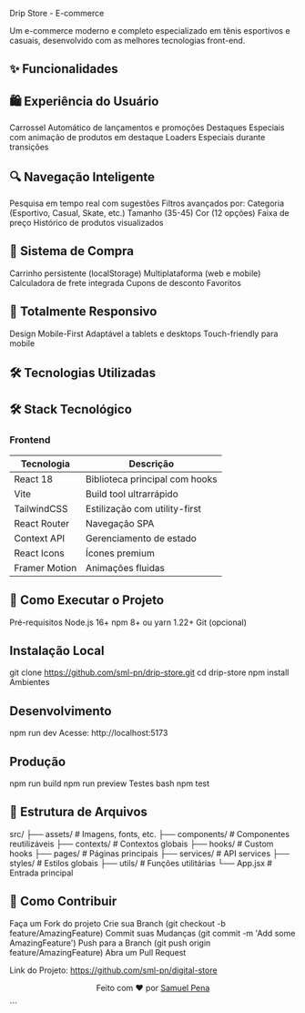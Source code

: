 Drip Store - E-commerce

Um e-commerce moderno e completo especializado em tênis esportivos e casuais, desenvolvido com as melhores tecnologias front-end.

## ✨ Funcionalidades

## 🛍 Experiência do Usuário
Carrossel Automático de lançamentos e promoções
Destaques Especiais com animação de produtos em destaque
Loaders Especiais durante transições

## 🔍 Navegação Inteligente

Pesquisa em tempo real com sugestões
Filtros avançados por:
Categoria (Esportivo, Casual, Skate, etc.)
Tamanho (35-45)
Cor (12 opções)
Faixa de preço
Histórico de produtos visualizados

## 🛒 Sistema de Compra

Carrinho persistente (localStorage)
Multiplataforma (web e mobile)
Calculadora de frete integrada
Cupons de desconto
Favoritos

## 📱 Totalmente Responsivo

Design Mobile-First
Adaptável a tablets e desktops
Touch-friendly para mobile

## 🛠 Tecnologias Utilizadas

## 🛠 Stack Tecnológico

### Frontend
| Tecnologia       | Descrição                          |
|------------------|------------------------------------|
| React 18         | Biblioteca principal com hooks     |
| Vite             | Build tool ultrarrápido            |
| TailwindCSS      | Estilização com utility-first      |
| React Router     | Navegação SPA                      |
| Context API      | Gerenciamento de estado            |
| React Icons      | Ícones premium                     |
| Framer Motion    | Animações fluidas                  |

## 🚀 Como Executar o Projeto

Pré-requisitos
Node.js 16+
npm 8+ ou yarn 1.22+
Git (opcional)

## Instalação Local

git clone https://github.com/sml-pn/drip-store.git
cd drip-store
npm install
Ambientes

## Desenvolvimento

npm run dev
Acesse: http://localhost:5173

## Produção

npm run build
npm run preview
Testes
bash
npm test

## 📂 Estrutura de Arquivos

src/
├── assets/          # Imagens, fonts, etc.
├── components/      # Componentes reutilizáveis
├── contexts/        # Contextos globais
├── hooks/           # Custom hooks
├── pages/           # Páginas principais
├── services/        # API services
├── styles/          # Estilos globais
├── utils/           # Funções utilitárias
└── App.jsx          # Entrada principal

## 🤝 Como Contribuir

Faça um Fork do projeto
Crie sua Branch (git checkout -b feature/AmazingFeature)
Commit suas Mudanças (git commit -m 'Add some AmazingFeature')
Push para a Branch (git push origin feature/AmazingFeature)
Abra um Pull Request

Link do Projeto: https://github.com/sml-pn/digital-store

<p align="center"> Feito com ❤️ por <a href="https://github.com/sml-pn">Samuel Pena</a> </p> ```